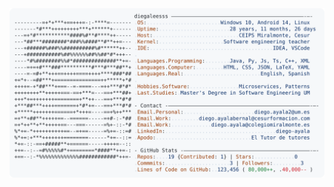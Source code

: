 <a href="https://github.com/diegaless/diegaless">
  <picture>
    <source media="(prefers-color-scheme: dark)" srcset="https://raw.githubusercontent.com/diegaless/diegaless/refs/heads/master/dark_mode.svg">
    <img alt="Diegaless GitHub Profile" src="https://raw.githubusercontent.com/diegaless/diegaless/refs/heads/master/light_mode.svg">
  </picture>
</a>
